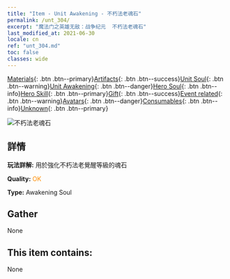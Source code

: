 ```yaml
---
title: "Item - Unit Awakening - 不朽法老魂石"
permalink: /unt_304/
excerpt: "魔法门之英雄无敌：战争纪元  不朽法老魂石"
last_modified_at: 2021-06-30
locale: cn
ref: "unt_304.md"
toc: false
classes: wide
---
```

 [Materials](/ItemsCN/){: .btn .btn--primary}[Artifacts](/ItemsCN/Artifacts/){: .btn .btn--success}[Unit Soul](/ItemsCN/UnitSoul/){: .btn .btn--warning}[Unit Awakening](/ItemsCN/UnitAwakening/){: .btn .btn--danger}[Hero Soul](/ItemsCN/HeroSoul/){: .btn .btn--info}[Hero Skill](/ItemsCN/HeroSkill/){: .btn .btn--primary}[Gift](/ItemsCN/Gift/){: .btn .btn--success}[Event related](/ItemsCN/Events/){: .btn .btn--warning}[Avatars](/ItemsCN/Avatars/){: .btn .btn--danger}[Consumables](/ItemsCN/Consumables/){: .btn .btn--info}[Unknown](/ItemsCN/Unknown/){: .btn .btn--primary}

 ![不朽法老魂石](/images/u/tia_munaiyi.jpg)

## 詳情
 **玩法詳解:** 用於強化不朽法老覺醒等級的魂石

 **Quality:** <span style="color: #FF8C00">OK</span>

 **Type:** Awakening Soul

## Gather

  None

## This item contains:

  None

